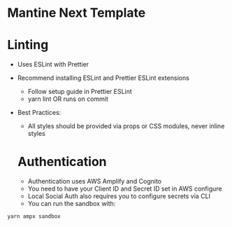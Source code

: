 # Mantine Next Template

# Linting

- Uses ESLint with Prettier
- Recommend installing ESLint and Prettier ESLint extensions

  - Follow setup guide in Prettier ESLint
  - yarn lint OR runs on commit

- Best Practices:

  - All styles should be provided via props or CSS modules, never inline styles

  # Authentication

  - Authentication uses AWS Amplify and Cognito
  - You need to have your Client ID and Secret ID set in AWS configure
  - Local Social Auth also requires you to configure secrets via CLI
  - You can run the sandbox with:

```bash
yarn ampx sandbox
```
